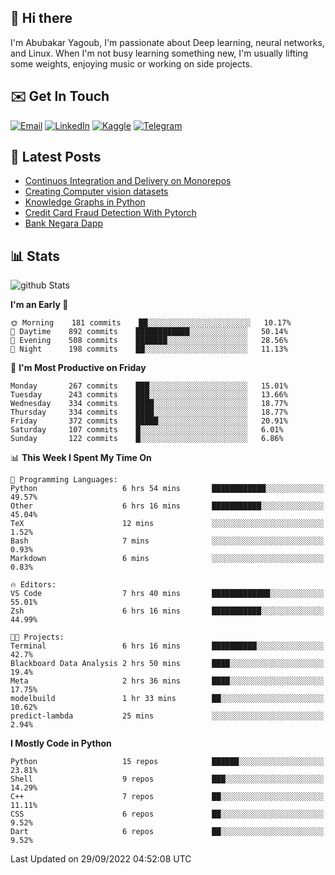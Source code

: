 ## 👋 Hi there

I'm Abubakar Yagoub, I'm passionate about Deep learning, neural networks, and
Linux. When I'm not busy learning something new, I'm usually lifting some
weights, enjoying music or working on side projects.

## ✉️ Get In Touch

[![Email](https://img.shields.io/badge/Email-f1f1f1?style=for-the-badge&logo=gmail&logoColor=0f111a)](mailto:git@blacksuan19.dev)
[![LinkedIn](https://img.shields.io/badge/LinkedIn-0077B5?style=for-the-badge&logo=linkedin&logoColor=white)](https://www.linkedin.com/in/blacksuan19/)
[![Kaggle](https://img.shields.io/badge/Kaggle-5acfff?style=for-the-badge&logo=kaggle&logoColor=white)](http://kaggle.com/abubakaryagob/)
[![Telegram](https://img.shields.io/badge/Telegram-2CA5E0?style=for-the-badge&logo=telegram&logoColor=white)](https://t.me/blacksuan19)

## 📩 Latest Posts

<!-- BLOG-POST-LIST:START -->
- [Continuos Integration and Delivery on Monorepos](http://www.blacksuan19.dev/blog/github-actions-monorepos/)
- [Creating Computer vision datasets](http://www.blacksuan19.dev/blog/creating-datasets/)
- [Knowledge Graphs in Python](http://www.blacksuan19.dev/projects/Knowledge_Graphs/)
- [Credit Card Fraud Detection With Pytorch](http://www.blacksuan19.dev/projects/credit-card-fraud-detection-with-pytorch/)
- [Bank Negara Dapp](http://www.blacksuan19.dev/projects/bank-negara/)
<!-- BLOG-POST-LIST:END -->

## 📊 Stats

![github Stats](https://github-readme-stats.vercel.app/api?username=blacksuan19&theme=github_dark&show_icons=true&count_private=true&custom_title=Github%20Stats&hide_border=true)

<!--START_SECTION:waka-->
**I'm an Early 🐤** 

```text
🌞 Morning    181 commits    ██░░░░░░░░░░░░░░░░░░░░░░░   10.17% 
🌆 Daytime    892 commits    ████████████░░░░░░░░░░░░░   50.14% 
🌃 Evening    508 commits    ███████░░░░░░░░░░░░░░░░░░   28.56% 
🌙 Night      198 commits    ██░░░░░░░░░░░░░░░░░░░░░░░   11.13%

```
📅 **I'm Most Productive on Friday** 

```text
Monday       267 commits    ███░░░░░░░░░░░░░░░░░░░░░░   15.01% 
Tuesday      243 commits    ███░░░░░░░░░░░░░░░░░░░░░░   13.66% 
Wednesday    334 commits    ████░░░░░░░░░░░░░░░░░░░░░   18.77% 
Thursday     334 commits    ████░░░░░░░░░░░░░░░░░░░░░   18.77% 
Friday       372 commits    █████░░░░░░░░░░░░░░░░░░░░   20.91% 
Saturday     107 commits    █░░░░░░░░░░░░░░░░░░░░░░░░   6.01% 
Sunday       122 commits    █░░░░░░░░░░░░░░░░░░░░░░░░   6.86%

```


📊 **This Week I Spent My Time On** 

```text
💬 Programming Languages: 
Python                   6 hrs 54 mins       ████████████░░░░░░░░░░░░░   49.57% 
Other                    6 hrs 16 mins       ███████████░░░░░░░░░░░░░░   45.04% 
TeX                      12 mins             ░░░░░░░░░░░░░░░░░░░░░░░░░   1.52% 
Bash                     7 mins              ░░░░░░░░░░░░░░░░░░░░░░░░░   0.93% 
Markdown                 6 mins              ░░░░░░░░░░░░░░░░░░░░░░░░░   0.83%

🔥 Editors: 
VS Code                  7 hrs 40 mins       █████████████░░░░░░░░░░░░   55.01% 
Zsh                      6 hrs 16 mins       ███████████░░░░░░░░░░░░░░   44.99%

🐱‍💻 Projects: 
Terminal                 6 hrs 16 mins       ██████████░░░░░░░░░░░░░░░   42.7% 
Blackboard Data Analysis 2 hrs 50 mins       ████░░░░░░░░░░░░░░░░░░░░░   19.4% 
Meta                     2 hrs 36 mins       ████░░░░░░░░░░░░░░░░░░░░░   17.75% 
modelbuild               1 hr 33 mins        ██░░░░░░░░░░░░░░░░░░░░░░░   10.62% 
predict-lambda           25 mins             ░░░░░░░░░░░░░░░░░░░░░░░░░   2.94%

```

**I Mostly Code in Python** 

```text
Python                   15 repos            ██████░░░░░░░░░░░░░░░░░░░   23.81% 
Shell                    9 repos             ███░░░░░░░░░░░░░░░░░░░░░░   14.29% 
C++                      7 repos             ██░░░░░░░░░░░░░░░░░░░░░░░   11.11% 
CSS                      6 repos             ██░░░░░░░░░░░░░░░░░░░░░░░   9.52% 
Dart                     6 repos             ██░░░░░░░░░░░░░░░░░░░░░░░   9.52%

```



 Last Updated on 29/09/2022 04:52:08 UTC
<!--END_SECTION:waka-->
